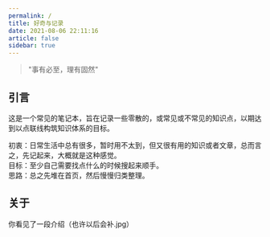 ```yaml
---
permalink: /
title: 好奇与记录
date: 2021-08-06 22:11:16
article: false
sidebar: true
---
```


<blockquote>
    <p id="guide-text">"事有必至，理有固然"</p>
</blockquote>
<script src="./js/append.js" defer></script>

## 引言
这是一个常见的笔记本，旨在记录一些零散的，或常见或不常见的知识点，以期达到以点联线构筑知识体系的目标。  
      
初衷：日常生活中总有很多，暂时用不太到，但又很有用的知识或者文章，总而言之，先记起来，大概就是这种感觉。  
目标：至少自己需要找点什么的时候搜起来顺手。    
思路：总之先堆在首页，然后慢慢归类整理。  

## 关于
你看见了一段介绍（也许以后会补.jpg）  







